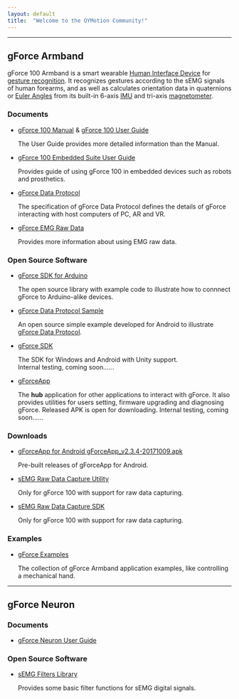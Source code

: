 ```yaml
---
layout: default
title:  "Welcome to the OYMotion Community!"
---
```


---
## gForce Armband
gForce 100 Armband is a smart wearable [Human Interface Device][HID] for
[gesture recognition][GestureRecognition]. It recognizes gestures according
to the sEMG signals of human forearms, and as well as calculates orientation
data in quaternions or [Euler Angles][EulerAngles] from its built-in 6-axis
[IMU][IMU] and tri-axis [magnetometer][magnetometer].

### Documents
* [gForce 100 Manual](/assets/downloads/gForce100_manual_v1.1-eng.pdf) &
  [gForce 100 User Guide](doc/gForce100UserGuide)

  The User Guide provides more detailed information than the Manual.

* [gForce 100 Embedded Suite User Guide](doc/gForce100EmbeddedSuiteUserGuide)

  Provides guide of using gForce 100 in embedded devices such as robots and
  prosthetics.

* [gForce Data Protocol](doc/gForceDataProtocol)

  The specification of gForce Data Protocol defines the details of gForce
  interacting with host computers of PC, AR and VR.

* [gForce EMG Raw Data](doc/gForceEMGRawData)

  Provides more information about using EMG raw data.

### Open Source Software
* [gForce SDK for Arduino][gForceSDKArduino]

  The open source library with example code to illustrate how to connnect
  gForce to Arduino-alike devices.

* [gForce Data Protocol Sample][gForceDataProtocolSample]

  An open source simple example developed for Android to illustrate
  [gForce Data Protocol](doc/gForceDataProtocol).

* [gForce SDK][gForceSDK]

  The SDK for Windows and Android with Unity support.   
  Internal testing, coming soon......

* [gForceApp][gForceApp]

  The **hub** application for other applications to interact with
  gForce. It also provides utilities for users setting, firmware upgrading and
  diagnosing gForce. Released APK is open for downloading.
  Internal testing, coming soon......

### Downloads
* [gForceApp for Android  gForceApp_v2.3.4-20171009.apk](/assets/downloads/gForceApp_v2.3.4-20171009.apk)

    Pre-built releases of gForceApp for Android.

* [sEMG Raw Data Capture Utility](/assets/downloads/RawDataCapture.zip)

    Only for gForce 100 with support for raw data capturing.

* [sEMG Raw Data Capture SDK](/assets/downloads/RawDataCaptureSDK.zip)

    Only for gForce 100 with support for raw data capturing.
	
### Examples
* [gForce Examples][gForceExample]

  The collection of gForce Armband application examples, like controlling a mechanical hand.

---
## gForce Neuron
### Documents
* [gForce Neuron User Guide](doc/gForceNeuronUserGuide)

### Open Source Software
* [sEMG Filters Library][EMGFilters]

  Provides some basic filter functions for sEMG digital signals.


[HID]: https://en.wikipedia.org/wiki/Human_interface_device
[GestureRecognition]: https://en.wikipedia.org/wiki/Gesture_recognition
[EulerAngles]: https://en.wikipedia.org/wiki/Euler_angles
[IMU]: https://en.wikipedia.org/wiki/Inertial_measurement_unit
[magnetometer]:https://en.wikipedia.org/wiki/Magnetometer
[gForceSDKArduino]: https://github.com/oymotion/gForceSDKArduino
[gForceDataProtocolSample]: https://github.com/oymotion/gForceDataProtocolSample
[EMGFilters]: https://github.com/oymotion/EMGFilters
[gForceSDK]: https://github.com/oymotion/gForceSDK
[gForceApp]: https://github.com/oymotion/gForceApp
[gForceAppForAndroid]: https://github.com/oymotion/gForceApp/releases
[gForceExample]: https://github.com/oymotion/gForceExample
